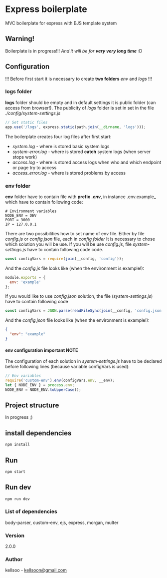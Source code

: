 # Express boilerplate

MVC boilerplate for express with EJS template system

## Warning!

Boilerplate is in progress!!! _And it will be for **very very long time**_ :D

## Configuration

!!! Before first start it is necessary to create **two folders** _env_ and _logs_ !!!

### logs folder

**logs** folder should be empty and in default settings it is public folder (can access from browser!). The publicity of _logs_ folder is set in set in the file _./config/system-settings.js_

```javascript
// Set static files
app.use('/logs', express.static(path.join(__dirname, 'logs')));
```

The boilerplate creates four log files after first start:

- _system.log_ - where is stored basic system logs
- _system-error.log_ - where is stored **catch** system logs (when server stops work)
- _access.log_ - where is stored access logs when who and which endpoint or page try to access
- _access_error.log_ - where is stored problems by access

### env folder

**env** folder have to contain file with **prefix** _**.env**_, in instance .env.example\_ which have to contain following code:

```.env
# Environment variables
NODE_ENV = DEV
PORT = 3000
IP = 127.0.0.1
```

There are two possibilities how to set name of env file. Either by file _config.js_ or _config.json_ file, each in _config folder_
It is necessary to chose which solution you will be use. If you will be use _config.js_, file _system-settings.js_ have to contain following code code.

```javascript
const configVars = require(join(__config, 'config'));
```

And the _config.js_ file looks like (when the environment is example!):

```javascript
module.exports = {
  env: 'example'
};
```

If you would like to use _config.json_ solution, the file (_system-settings.js_) have to contain following code

```javascript
const configVars = JSON.parse(readFileSync(join(__config, 'config.json')));
```

And the _config.json_ file looks like (when the environment is example!):

```json
{
  "env": "example"
}
```

#### env configuration important NOTE

The configuration of each solution in _system-settings.js_ have to be declared before following lines (because variable configVars is used):

```javascript
// Env variables
require('custom-env').env(configVars.env, __env);
let { NODE_ENV } = process.env;
NODE_ENV = NODE_ENV.toUpperCase();
```

## Project structure

In progress ;)

## install dependencies

```bash
npm install
```

## Run

```bash
npm start
```

## Run dev

```bash
npm run dev
```

### List of dependencies

body-parser, custom-env, ejs, express, morgan, multer

### Version

2.0.0

### Author

kellsoo - kellsoon@gmail.com
